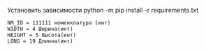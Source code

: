 Установить зависимости python -m pip install -r requirements.txt

```
NM_ID = 111111 номенклатура (инт)
WIDTH = 4 Ширина(инт)
HEIGHT = 5 Высота(инт)
LONG = 19 Длинна(инт)
```